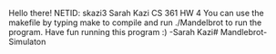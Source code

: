 Hello there!
NETID: skazi3
Sarah Kazi
CS 361
HW 4
You can use the makefile by typing make to compile and run ./Mandelbrot to run the program. 
Have fun running this program :)
-Sarah Kazi# Mandlebrot-Simulaton
